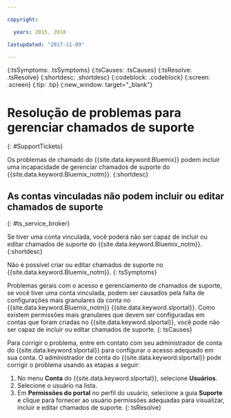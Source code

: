 ```yaml
---

copyright:

  years: 2015, 2018

lastupdated: "2017-11-09"

---
```



{:tsSymptoms: .tsSymptoms}
{:tsCauses: .tsCauses}
{:tsResolve: .tsResolve}
{:shortdesc: .shortdesc}
{:codeblock: .codeblock}
{:screen: .screen}
{:tip: .tip}
{:new_window: target="_blank"}


# Resolução de problemas para gerenciar chamados de suporte
{: #SupportTickets}

Os problemas de chamado do {{site.data.keyword.Bluemix}} podem incluir uma incapacidade de gerenciar chamados de suporte do {{site.data.keyword.Bluemix_notm}}.
{:shortdesc}

## As contas vinculadas não podem incluir ou editar chamados de suporte
{: #ts_service_broker}

Se tiver uma conta vinculada, você poderá não ser capaz de incluir ou editar chamados de suporte do {{site.data.keyword.Bluemix_notm}}.
{:shortdesc}

Não é possível criar ou editar chamados de suporte no {{site.data.keyword.Bluemix_notm}}.
{: tsSymptoms}

Problemas gerais com o acesso e gerenciamento de chamados de suporte, se você tiver uma conta vinculada, podem ser causados pela falta de configurações mais granulares da conta no {{site.data.keyword.Bluemix_notm}} {{site.data.keyword.slportal}}. Como existem permissões mais granulares que devem ser configuradas em contas que foram criadas no {{site.data.keyword.slportal}}, você pode não ser capaz de incluir ou editar chamados de suporte.
{: tsCauses}

Para corrigir o problema, entre em contato com seu administrador de conta do {{site.data.keyword.slportal}} para configurar o acesso adequado em sua conta. O administrador de conta do {{site.data.keyword.slportal}} pode corrigir o problema usando as etapas a seguir:

1. No menu **Conta** do {{site.data.keyword.slportal}}, selecione **Usuários**.
2. Selecione o usuário na lista.
3. Em **Permissões do portal** no perfil do usuário, selecione a guia **Suporte** e clique para fornecer ao usuário permissões adequadas para visualizar, incluir e editar chamados de suporte.
{: tsResolve}
